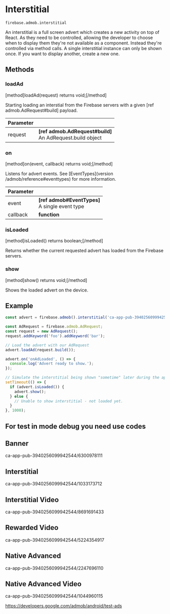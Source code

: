 # Interstitial

```
firebase.admob.interstitial
```

An interstitial is a full screen advert which creates a new activity on top of React. As they need to be controlled, allowing the developer to choose when to display them they're not available as a component. Instead they're controlled via method calls. A single interstitial instance can only be shown once. If you want to display another, create a new one.

## Methods

### loadAd
[method]loadAd(request) returns void;[/method]

Starting loading an interstial from the Firebase servers with a given [ref admob.AdRequest#build] payload.

| Parameter |         |
| --------- | ------- |
| request   | **[ref admob.AdRequest#build]** <br /> An AdRequest.build object |

### on
[method]on(event, callback) returns void;[/method]

Listens for advert events. See [EventTypes](version /admob/reference#eventtypes) for more information.

| Parameter |         |
| --------- | ------- |
| event   | **[ref admob#EventTypes]** <br /> A single event type |
| callback   | **function** |

### isLoaded
[method]isLoaded() returns boolean;[/method]

Returns whether the current requested advert has loaded from the Firebase servers.

### show
[method]show() returns void;[/method]

Shows the loaded advert on the device.

## Example

```javascript
const advert = firebase.admob().interstitial('ca-app-pub-3940256099942544/1033173712');

const AdRequest = firebase.admob.AdRequest;
const request = new AdRequest();
request.addKeyword('foo').addKeyword('bar');

// Load the advert with our AdRequest
advert.loadAd(request.build());

advert.on('onAdLoaded', () => {
  console.log('Advert ready to show.');
});

// Simulate the interstitial being shown "sometime" later during the apps lifecycle
setTimeout(() => {
  if (advert.isLoaded()) {
    advert.show();
  } else {
    // Unable to show interstitial - not loaded yet.
  }
}, 1000);
```

## For test in mode debug you need use codes

## Banner	
ca-app-pub-3940256099942544/6300978111
## Interstitial	
ca-app-pub-3940256099942544/1033173712
## Interstitial Video	
ca-app-pub-3940256099942544/8691691433
## Rewarded Video	
ca-app-pub-3940256099942544/5224354917
## Native Advanced	
ca-app-pub-3940256099942544/2247696110
## Native Advanced Video	
ca-app-pub-3940256099942544/1044960115

https://developers.google.com/admob/android/test-ads

